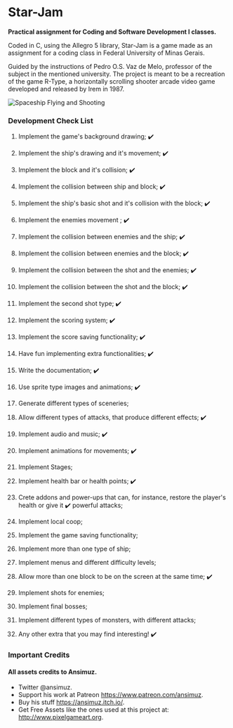 # Star-Jam
 **Practical assignment for Coding and Software Development I classes.**
 
 Coded in C, using the Allegro 5 library, Star-Jam is a game made as an assignment for a coding class in Federal University of Minas Gerais.
 
 Guided by the instructions of Pedro O.S. Vaz de Melo, professor of the subject in the mentioned university. The project is meant to be a recreation of the game R-Type, a horizontally scrolling shooter arcade video game developed and released by Irem in 1987.
 
![Spaceship Flying and Shooting](https://github.com/justbrendo/Star-Jam/tree/main/docs/star1.gif)

### Development Check List


1. Implement the game's background drawing; ✔️
2. Implement the ship's drawing and it's movement; ✔️
3. Implement the block and it's collision; ✔️
4. Implement the collision between ship and block; ✔️
5. Implement the ship's basic shot and it's collision with the block; ✔️
6. Implement the enemies movement ; ✔️
7. Implement the collision between enemies and the ship; ✔️
8. Implement the collision between enemies and the block; ✔️
9. Implement the collision between the shot and the enemies; ✔️
10. Implement the collision between the shot and the block; ✔️
11. Implement the second shot type; ✔️
12. Implement the scoring system; ✔️
13. Implement the score saving functionality; ✔️
14. Have fun implementing extra functionalities; ✔️
15. Write the documentation; ✔️



1. Use sprite type images and animations; ✔️
2. Generate different types of sceneries; 
3. Allow different types of attacks, that produce different effects; ✔️
4. Implement audio and music; ✔️
5. Implement animations for movements; ✔️
6. Implement Stages;
7. Implement health bar or health points; ✔️
8. Crete addons and power-ups that can, for instance, restore the player's health or give it ✔️
powerful attacks;
9. Implement local coop;
10. Implement the game saving functionality;
11. Implement more than one type of ship;
12. Implement menus and different difficulty levels;
13. Allow more than one block to be on the screen at the same time; ✔️
14. Implement shots for enemies; 
15. Implement final bosses;
16. Implement different types of monsters, with different attacks;
17. Any other extra that you may find interesting! ✔️

### Important Credits

#### All assets credits to Ansimuz. <br />
* Twitter @ansimuz. <br />
* Support his work at Patreon https://www.patreon.com/ansimuz. <br />
* Buy his stuff https://ansimuz.itch.io/. <br />
* Get Free Assets like the ones used at this project at: http://www.pixelgameart.org.
